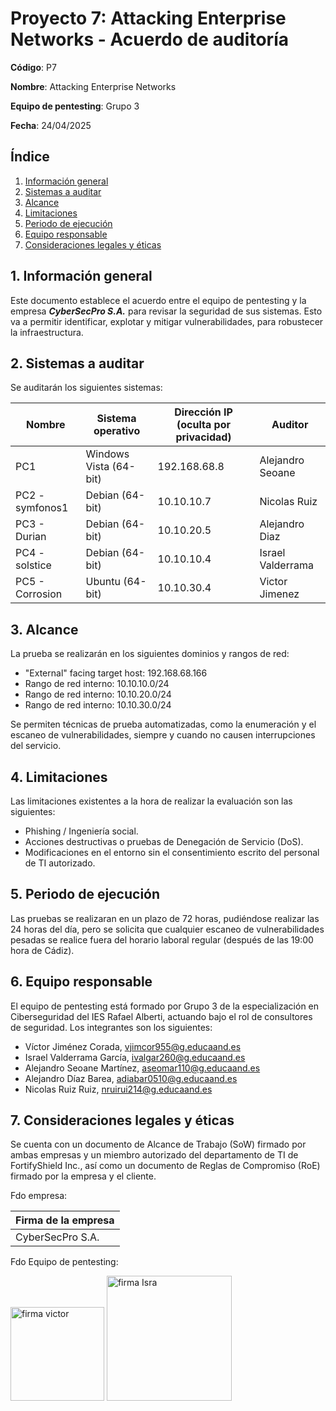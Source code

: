 # Proyecto 7: Attacking Enterprise Networks - Acuerdo de auditoría

**Código**: P7

**Nombre**: Attacking Enterprise Networks

**Equipo de pentesting**: Grupo 3

**Fecha**: 24/04/2025

## Índice

1. [Información general](#1-información-general)
2. [Sistemas a auditar](#2-sistemas-a-auditar)
3. [Alcance](#3-alcance)
4. [Limitaciones](#4-limitaciones)
5. [Periodo de ejecución](#5-periodo-de-ejecución)
6. [Equipo responsable](#6-equipo-responsable)
7. [Consideraciones legales y éticas](#7-consideraciones-legales-y-éticas)

## 1. Información general

Este documento establece el acuerdo entre el equipo de pentesting y la empresa **_CyberSecPro S.A._** para revisar la seguridad de sus sistemas. Esto va a permitir identificar, explotar y mitigar vulnerabilidades, para robustecer la infraestructura.

## 2. Sistemas a auditar

Se auditarán los siguientes sistemas:

| Nombre          | Sistema operativo      | Dirección IP (oculta por privacidad) | Auditor                  |
| --------------- | ---------------------- | ------------------------------------ | ------------------------ |
| PC1             | Windows Vista (64-bit) | 192.168.68.8                         | Alejandro Seoane         |
| PC2 - symfonos1 | Debian (64-bit)        | 10.10.10.7                           | Nicolas Ruiz             |
| PC3 - Durian    | Debian (64-bit)        | 10.10.20.5                           | Alejandro Diaz           |
| PC4 - solstice  | Debian (64-bit)        | 10.10.10.4                           | Israel Valderrama        |
| PC5 - Corrosion | Ubuntu (64-bit)        | 10.10.30.4                           | Victor Jimenez           |

## 3. Alcance

La prueba se realizarán en los siguientes dominios y rangos de red:

- "External" facing target host: 192.168.68.166
- Rango de red interno: 10.10.10.0/24
- Rango de red interno: 10.10.20.0/24
- Rango de red interno: 10.10.30.0/24

Se permiten técnicas de prueba automatizadas, como la enumeración y el escaneo de vulnerabilidades, siempre y cuando no causen interrupciones del servicio.

## 4. Limitaciones

Las limitaciones existentes a la hora de realizar la evaluación son las siguientes:

- Phishing / Ingeniería social.
- Acciones destructivas o pruebas de Denegación de Servicio (DoS).
- Modificaciones en el entorno sin el consentimiento escrito del personal de TI autorizado.

## 5. Periodo de ejecución

Las pruebas se realizaran en un plazo de 72 horas, pudiéndose realizar las 24 horas del día, pero se solicita que cualquier escaneo de vulnerabilidades pesadas se realice fuera del horario laboral regular (después de las 19:00 hora de Cádiz).

## 6. Equipo responsable

El equipo de pentesting está formado por Grupo 3 de la especialización en Ciberseguridad del IES Rafael Alberti, actuando bajo el rol de consultores de seguridad. Los integrantes son los siguientes:

- Víctor Jiménez Corada, <vjimcor955@g.educaand.es>
- Israel Valderrama García, <ivalgar260@g.educaand.es>
- Alejandro Seoane Martínez, <aseomar110@g.educaand.es>
- Alejandro Díaz Barea, <adiabar0510@g.educaand.es>
- Nicolas Ruiz Ruiz, <nruirui214@g.educaand.es>

## 7. Consideraciones legales y éticas

Se cuenta con un documento de Alcance de Trabajo (SoW) firmado por ambas empresas y un miembro autorizado del departamento de TI de FortifyShield Inc., así como un documento de Reglas de Compromiso (RoE) firmado por la empresa y el cliente.

Fdo empresa:

| Firma de la empresa |
| ------------------- |
| CyberSecPro S.A.    |

Fdo Equipo de pentesting:

<img src="img/victorSignWhite.png" alt="firma victor" width="150"/>
<img src="img/israelSignWhite.png" alt="firma Isra" width="200"/>
